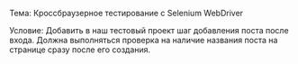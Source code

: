 Тема: Кроссбраузерное тестирование с Selenium WebDriver

Условие:
Добавить в наш тестовый проект шаг добавления поста после входа. 
Должна выполняться проверка на наличие названия поста на странице сразу после его создания.